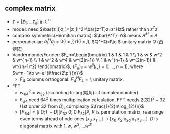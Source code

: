 ## complex matrix
- $z=[z_1;\dots z_n]$ in $\mathbb{C^n}$
- model: need $\bar{z_1}z_1=|z_1|^2=\bar{z^T}z=z^Hz$ rather than $z^Tz$. 
- complex symmetric(Hermitian matrix): $\bar{A^T}=A$ means $A^H=A$.
- perpendicular: $q^H_iq_j=0(i\ne j)/1(i=j)$, $Q^HQ=I\to $ unitary matrix $Q$ (酉矩阵)
- Vandermonde/Fourier: $F_n=\begin{bmatrix} 1 & 1 & 1 & 1 \\ 1 & w & w^2 & w^{n-1} \\ 1 & w^2 & w^4 & w^{2(n-1)} \\ 1 & w^{n-1} & w^{2(n-1)} & w^{(n-1)^2} \end{bmatrix}$, $(F_n)_{ij}=w^{ij}(i,j=0,\dots ,n-1)$, where $w^n=1\to w=e^{i\frac{2\pi}{n}}$
    - $F_4$ columns orthogonal: $F_4^HF_4=I$, unitary matrix.
- FFT
    - $w_{64}^2=w_{32}$ (according to arg(幅角) of complex number)
    - $F_{64}$ need $64^2$ times multiplication calculation, FFT needs $2(32)^2+32$ (1st order 32 from $D$), complexity $\frac{1}{2}n\log_{2}{n}$
    - $[F_{64}]=[I\ D;I\ -D][F_{32}\ 0;0\ F_{32}]P$, $P$ is permutation matrix, rearrange even terms ahead of odd ones $[x_0\ x_1\dots]\to [x_0\ x_2\ x_{2a}\ x_1\ x_3\dots]$. $D$ is diagonal matrix with $1,w,w^2,\dots w^31$

